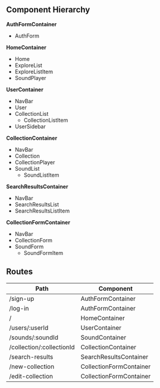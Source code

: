 ## Component Hierarchy

**AuthFormContainer**
 * AuthForm

**HomeContainer**
 * Home
 * ExploreList
  * ExploreListItem
  * SoundPlayer

**UserContainer**
 * NavBar
 * User
  * CollectionList
    * CollectionListItem
 * UserSidebar

**CollectionContainer**
 * NavBar
 * Collection
  * CollectionPlayer
  * SoundList
    * SoundListItem

**SearchResultsContainer**
 * NavBar
 * SearchResultsList
  * SearchResultsListItem

**CollectionFormContainer**
 * NavBar
 * CollectionForm
  * SoundForm
    * SoundFormItem

## Routes

| Path                      | Component               |
|---------------------------|-------------------------|
| /sign-up                  | AuthFormContainer       |
| /log-in                   | AuthFormContainer       |
| /                         | HomeContainer           |
| /users/:userId            | UserContainer           |
| /sounds/:soundId          | SoundContainer          |
| /collection/:collectionId | CollectionContainer     |
| /search-results           | SearchResultsContainer  |
| /new-collection           | CollectionFormContainer |
| /edit-collection          | CollectionFormContainer |
